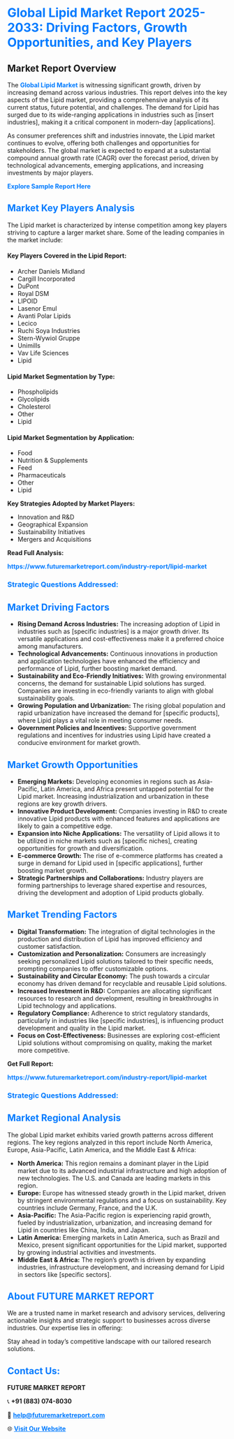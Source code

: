 <h1 style="color: #007BFF;">Global Lipid Market Report 2025-2033: Driving Factors, Growth Opportunities, and Key Players</h1>

<section id="overview">
<h2>Market Report Overview</h2>
<p>The <a href="https://www.futuremarketreport.com/industry-report/lipid-market" style="color: #007BFF; text-decoration: none;"><strong>Global Lipid Market</strong></a> is witnessing significant growth, driven by increasing demand across various industries. This report delves into the key aspects of the Lipid market, providing a comprehensive analysis of its current status, future potential, and challenges. The demand for Lipid has surged due to its wide-ranging applications in industries such as [insert industries], making it a critical component in modern-day [applications].</p>
<p>As consumer preferences shift and industries innovate, the Lipid market continues to evolve, offering both challenges and opportunities for stakeholders. The global market is expected to expand at a substantial compound annual growth rate (CAGR) over the forecast period, driven by technological advancements, emerging applications, and increasing investments by major players.</p>
</section>

<section id="overview">
<p><a href="https://www.futuremarketreport.com/request-sample/reportId=100165" style="color: #007BFF; text-decoration: none;"><strong>Explore Sample Report Here</strong></a></p>
</section>

<section id="key-players">
<h2 style="color: #007BFF;">Market Key Players Analysis</h2>
<p>The Lipid market is characterized by intense competition among key players striving to capture a larger market share. Some of the leading companies in the market include:</p>
<h4>Key Players Covered in the Lipid Report:</h4>
<ul><li>Archer Daniels Midland</li><li>Cargill Incorporated</li><li>DuPont</li><li>Royal DSM</li><li>LIPOID</li><li>Lasenor Emul</li><li>Avanti Polar Lipids</li><li>Lecico</li><li>Ruchi Soya Industries</li><li>Stern-Wywiol Gruppe</li><li>Unimills</li><li>Vav Life Sciences</li><li>Lipid</li></ul>
<h4>Lipid Market Segmentation by Type:</h4>
<ul><li>Phospholipids</li><li>Glycolipids</li><li>Cholesterol</li><li>Other</li><li>Lipid</li></ul>

<h4>Lipid Market Segmentation by Application:</h4>
<ul><li>Food</li><li>Nutrition &amp; Supplements</li><li>Feed</li><li>Pharmaceuticals</li><li>Other</li><li>Lipid</li></ul>
<p><strong>Key Strategies Adopted by Market Players:</strong></p>
<ul>
<li>Innovation and R&D</li>
<li>Geographical Expansion</li>
<li>Sustainability Initiatives</li>
<li>Mergers and Acquisitions</li>
</ul>
</section>

<section>
<p><strong>Read Full Analysis: </strong></p><a href="https://www.futuremarketreport.com/industry-report/lipid-market" style="color: #007BFF; text-decoration: none;"><strong>https://www.futuremarketreport.com/industry-report/lipid-market</strong></a>
<h3 style="color: #007BFF;">Strategic Questions Addressed:</h3>
</section>

<section id="driving-factors">
<h2 style="color: #007BFF;">Market Driving Factors</h2>
<ul>
<li><strong>Rising Demand Across Industries:</strong> The increasing adoption of Lipid in industries such as [specific industries] is a major growth driver. Its versatile applications and cost-effectiveness make it a preferred choice among manufacturers.</li>
<li><strong>Technological Advancements:</strong> Continuous innovations in production and application technologies have enhanced the efficiency and performance of Lipid, further boosting market demand.</li>
<li><strong>Sustainability and Eco-Friendly Initiatives:</strong> With growing environmental concerns, the demand for sustainable Lipid solutions has surged. Companies are investing in eco-friendly variants to align with global sustainability goals.</li>
<li><strong>Growing Population and Urbanization:</strong> The rising global population and rapid urbanization have increased the demand for [specific products], where Lipid plays a vital role in meeting consumer needs.</li>
<li><strong>Government Policies and Incentives:</strong> Supportive government regulations and incentives for industries using Lipid have created a conducive environment for market growth.</li>
</ul>
</section>

<section id="growth-opportunities">
<h2 style="color: #007BFF;">Market Growth Opportunities</h2>
<ul>
<li><strong>Emerging Markets:</strong> Developing economies in regions such as Asia-Pacific, Latin America, and Africa present untapped potential for the Lipid market. Increasing industrialization and urbanization in these regions are key growth drivers.</li>
<li><strong>Innovative Product Development:</strong> Companies investing in R&D to create innovative Lipid products with enhanced features and applications are likely to gain a competitive edge.</li>
<li><strong>Expansion into Niche Applications:</strong> The versatility of Lipid allows it to be utilized in niche markets such as [specific niches], creating opportunities for growth and diversification.</li>
<li><strong>E-commerce Growth:</strong> The rise of e-commerce platforms has created a surge in demand for Lipid used in [specific applications], further boosting market growth.</li>
<li><strong>Strategic Partnerships and Collaborations:</strong> Industry players are forming partnerships to leverage shared expertise and resources, driving the development and adoption of Lipid products globally.</li>
</ul>
</section>

<section id="trending-factors">
<h2 style="color: #007BFF;">Market Trending Factors</h2>
<ul>
<li><strong>Digital Transformation:</strong> The integration of digital technologies in the production and distribution of Lipid has improved efficiency and customer satisfaction.</li>
<li><strong>Customization and Personalization:</strong> Consumers are increasingly seeking personalized Lipid solutions tailored to their specific needs, prompting companies to offer customizable options.</li>
<li><strong>Sustainability and Circular Economy:</strong> The push towards a circular economy has driven demand for recyclable and reusable Lipid solutions.</li>
<li><strong>Increased Investment in R&D:</strong> Companies are allocating significant resources to research and development, resulting in breakthroughs in Lipid technology and applications.</li>
<li><strong>Regulatory Compliance:</strong> Adherence to strict regulatory standards, particularly in industries like [specific industries], is influencing product development and quality in the Lipid market.</li>
<li><strong>Focus on Cost-Effectiveness:</strong> Businesses are exploring cost-efficient Lipid solutions without compromising on quality, making the market more competitive.</li>
</ul>
</section>

<section>
<p><strong>Get Full Report: </strong></p><a href="https://www.futuremarketreport.com/industry-report/lipid-market" style="color: #007BFF; text-decoration: none;"><strong>https://www.futuremarketreport.com/industry-report/lipid-market</strong></a>
<h3 style="color: #007BFF;">Strategic Questions Addressed:</h3>
</section>


<section id="regional-analysis">
<h2 style="color: #007BFF;">Market Regional Analysis</h2>
<p>The global Lipid market exhibits varied growth patterns across different regions. The key regions analyzed in this report include North America, Europe, Asia-Pacific, Latin America, and the Middle East & Africa:</p>
<ul>
<li><strong>North America:</strong> This region remains a dominant player in the Lipid market due to its advanced industrial infrastructure and high adoption of new technologies. The U.S. and Canada are leading markets in this region.</li>
<li><strong>Europe:</strong> Europe has witnessed steady growth in the Lipid market, driven by stringent environmental regulations and a focus on sustainability. Key countries include Germany, France, and the U.K.</li>
<li><strong>Asia-Pacific:</strong> The Asia-Pacific region is experiencing rapid growth, fueled by industrialization, urbanization, and increasing demand for Lipid in countries like China, India, and Japan.</li>
<li><strong>Latin America:</strong> Emerging markets in Latin America, such as Brazil and Mexico, present significant opportunities for the Lipid market, supported by growing industrial activities and investments.</li>
<li><strong>Middle East & Africa:</strong> The region’s growth is driven by expanding industries, infrastructure development, and increasing demand for Lipid in sectors like [specific sectors].</li>
</ul>
</section>

<footer>
<h2 style="color: #007BFF;">About FUTURE MARKET REPORT</h2>
<p>We are a trusted name in market research and advisory services, delivering actionable insights and strategic support to businesses across diverse industries. Our expertise lies in offering:</p>

<p>Stay ahead in today’s competitive landscape with our tailored research solutions.</p>

<h2 style="color: #007BFF;">Contact Us:</h2>
<p><strong>FUTURE MARKET REPORT</strong></p>
<p>📞 <strong>+91 (883) 074-8030</strong></p>
<p>📧 <strong><a href="mailto:help@futuremarketreport.com" style="color: #007BFF;">help@futuremarketreport.com</a></strong></p>
<p>🌐 <strong><a href="https://www.futuremarketreport.com/" style="color: #007BFF;">Visit Our Website</a></strong></p>
</footer>